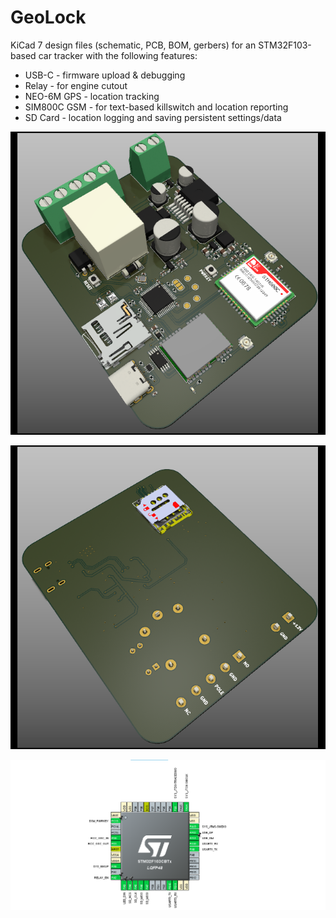 # GeoLock

KiCad 7 design files (schematic, PCB, BOM, gerbers) for an STM32F103-based car tracker with the following features:

-	USB-C - firmware upload & debugging
-	Relay - for engine cutout
-	NEO-6M GPS - location tracking
-	SIM800C GSM - for text-based killswitch and location reporting
-	SD Card - location logging and saving persistent settings/data

![](https://github.com/sudo-junkie/GeoLock/raw/main/IMAGES/GeoLock5.png)

![](https://github.com/sudo-junkie/GeoLock/raw/main/IMAGES/GeoLock6.png)

![](https://github.com/sudo-junkie/GeoLock/raw/main/IMAGES/GeoLock_CubeMX.png)
